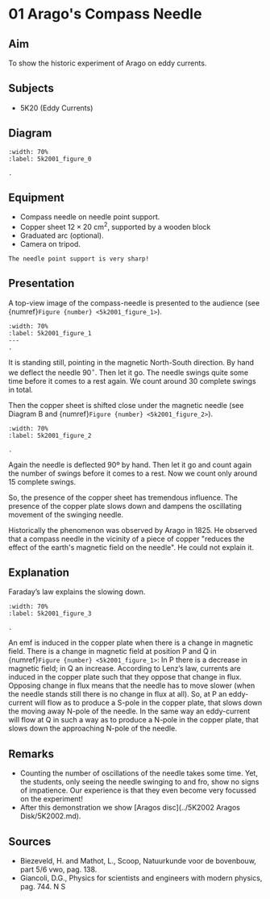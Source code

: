 
#  01 Arago's Compass Needle 
  
## Aim   
To show the historic experiment of Arago on eddy currents.   
  
## Subjects   
* 5K20 (Eddy Currents)   

## Diagram
```{figure} figures/figure_0.png
:width: 70%  
:label: 5k2001_figure_0

.
``` 
    
## Equipment   
- Compass needle on needle point support.
- Copper sheet $12 \times 20 \mathrm{~cm}^{2}$, supported by a wooden block
- Graduated arc (optional).
- Camera on tripod.   
  
```{warning}
The needle point support is very sharp!
```
     
  
## Presentation   
A top-view image of the compass-needle is presented to the audience (see {numref}`Figure {number} <5k2001_figure_1>`). 

```{figure} figures/figure_1.png
:width: 70%  
:label: 5k2001_figure_1
--- 
.
``` 
     
It is standing still, pointing in the magnetic North-South direction. By hand we deflect the needle $90^{\circ}$. Then let it go. The needle swings quite some time before it comes to a rest again. We count around 30 complete swings in total.  

Then the copper sheet is shifted close under the magnetic needle (see Diagram B and {numref}`Figure {number} <5k2001_figure_2>`).

```{figure} figures/figure_2.png
:width: 70%  
:label: 5k2001_figure_2

.
``` 

Again the needle is deflected 90º by hand. Then let it go and count again the number of swings before it comes to a rest. Now we count only around 15 complete swings. 

So, the presence of the copper sheet has tremendous influence. The presence of the copper plate slows down and dampens the oscillating movement of the swinging needle.  

Historically the phenomenon was observed by Arago in 1825. He observed that a compass needle in the vicinity of a piece of copper "reduces the effect of the earth's magnetic field on the needle". He could not explain it.           
  
## Explanation   
Faraday’s law explains the slowing down. 

```{figure} figures/figure_3.png
:width: 70%  
:label: 5k2001_figure_3

. 
```

An emf is induced in the copper plate when there is a change in magnetic field. There is a change in magnetic field at position P and Q in {numref}`Figure {number} <5k2001_figure_1>`: In P there is a decrease in magnetic field; in Q an increase. According to Lenz’s law, currents are induced in the copper plate such that they oppose that change in flux. Opposing change in flux means that the needle has to move slower (when the needle stands still there is no change in flux at all). So, at P an eddy-current will flow as to produce a S-pole in the copper plate, that slows down the moving away N-pole of the needle. In the same way an eddy-current will flow at Q in such a way as to produce a N-pole in the copper plate, that slows down the approaching N-pole of the needle.   
  
## Remarks   
*  Counting the number of oscillations of the needle takes some time. Yet, the students, only seeing the needle swinging to and fro, show no signs of impatience. Our experience is that they even become very focussed on the experiment! 
*  After this demonstration we show [Aragos disc](../5K2002 Aragos Disk/5K2002.md).
   
  
## Sources   
*  Biezeveld, H. and Mathot, L., Scoop, Natuurkunde voor de bovenbouw, part 5/6 vwo, pag. 138. 
*  Giancoli, D.G., Physics for scientists and engineers with modern physics, pag. 744.  N S
 